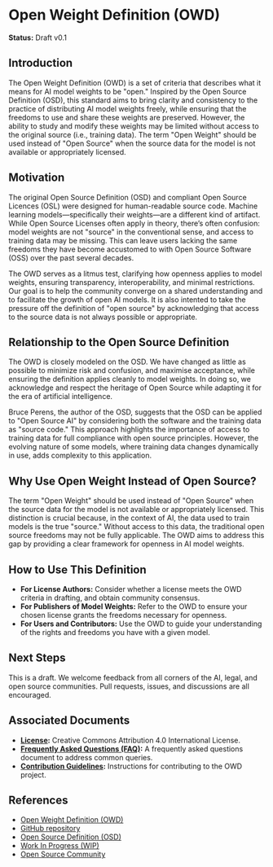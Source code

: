 # Open Weight Definition (OWD)

**Status:** Draft v0.1

## Introduction

The Open Weight Definition (OWD) is a set of criteria that describes what it means for AI model weights to be "open." Inspired by the Open Source Definition (OSD), this standard aims to bring clarity and consistency to the practice of distributing AI model weights freely, while ensuring that the freedoms to use and share these weights are preserved. However, the ability to study and modify these weights may be limited without access to the original source (i.e., training data). The term "Open Weight" should be used instead of "Open Source" when the source data for the model is not available or appropriately licensed.

## Motivation

The original Open Source Definition (OSD) and compliant Open Source Licences (OSL) were designed for human-readable source code. Machine learning models—specifically their weights—are a different kind of artifact. While Open Source Licenses often apply in theory, there’s often confusion: model weights are not "source" in the conventional sense, and access to training data may be missing. This can leave users lacking the same freedoms they have become accustomed to with Open Source Software (OSS) over the past several decades.

The OWD serves as a litmus test, clarifying how openness applies to model weights, ensuring transparency, interoperability, and minimal restrictions. Our goal is to help the community converge on a shared understanding and to facilitate the growth of open AI models. It is also intented to take the pressure off the definition of "open source" by acknowledging that access to the source data is not always possible or appropriate.

## Relationship to the Open Source Definition

The OWD is closely modeled on the OSD. We have changed as little as possible to minimize risk and confusion, and maximise acceptance, while ensuring the definition applies cleanly to model weights. In doing so, we acknowledge and respect the heritage of Open Source while adapting it for the era of artificial intelligence.

Bruce Perens, the author of the OSD, suggests that the OSD can be applied to "Open Source AI" by considering both the software and the training data as "source code." This approach highlights the importance of access to training data for full compliance with open source principles. However, the evolving nature of some models, where training data changes dynamically in use, adds complexity to this application.

## Why Use Open Weight Instead of Open Source?

The term "Open Weight" should be used instead of "Open Source" when the source data for the model is not available or appropriately licensed. This distinction is crucial because, in the context of AI, the data used to train models is the true "source." Without access to this data, the traditional open source freedoms may not be fully applicable. The OWD aims to address this gap by providing a clear framework for openness in AI model weights.

## How to Use This Definition

- **For License Authors:** Consider whether a license meets the OWD criteria in drafting, and obtain community consensus.
- **For Publishers of Model Weights:** Refer to the OWD to ensure your chosen license grants the freedoms necessary for openness.
- **For Users and Contributors:** Use the OWD to guide your understanding of the rights and freedoms you have with a given model.

## Next Steps

This is a draft. We welcome feedback from all corners of the AI, legal, and open source communities. Pull requests, issues, and discussions are all encouraged.

## Associated Documents

- **[License](LICENSE.txt):** Creative Commons Attribution 4.0 International License.
- **[Frequently Asked Questions (FAQ)](FAQ.md):** A frequently asked questions document to address common queries.
- **[Contribution Guidelines](CONTRIBUTING.md):** Instructions for contributing to the OWD project.

## References

- [Open Weight Definition (OWD)](https://openweight.org)
 - [GitHub repository](https://github.com/OpenWeight/Definition)
- [Open Source Definition (OSD)](https://opensourcedefinition.org)
 - [Work In Progress (WIP)](https://opensourcedefinition.org/wip)
- [Open Source Community](https://discuss.opensourcedefinition.org)

